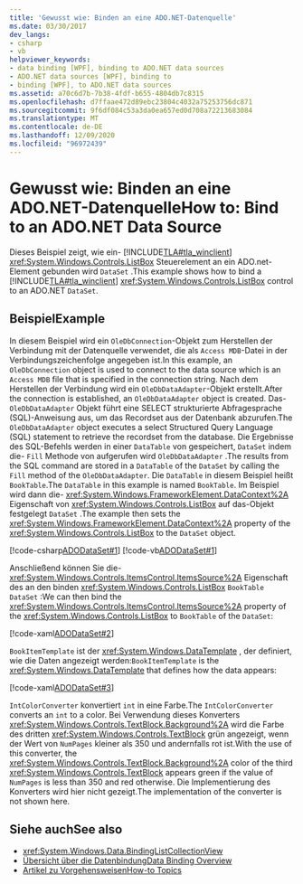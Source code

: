 ```yaml
---
title: 'Gewusst wie: Binden an eine ADO.NET-Datenquelle'
ms.date: 03/30/2017
dev_langs:
- csharp
- vb
helpviewer_keywords:
- data binding [WPF], binding to ADO.NET data sources
- ADO.NET data sources [WPF], binding to
- binding [WPF], to ADO.NET data sources
ms.assetid: a70c6d7b-7b38-4fdf-b655-4804db7c8315
ms.openlocfilehash: d7ffaae472d89ebc23804c4032a75253756dc871
ms.sourcegitcommit: 9f6df084c53a3da0ea657ed0d708a72213683084
ms.translationtype: MT
ms.contentlocale: de-DE
ms.lasthandoff: 12/09/2020
ms.locfileid: "96972439"
---
```

# <a name="how-to-bind-to-an-adonet-data-source"></a><span data-ttu-id="8ebb3-102">Gewusst wie: Binden an eine ADO.NET-Datenquelle</span><span class="sxs-lookup"><span data-stu-id="8ebb3-102">How to: Bind to an ADO.NET Data Source</span></span>

<span data-ttu-id="8ebb3-103">Dieses Beispiel zeigt, wie ein- [!INCLUDE[TLA#tla_winclient](../../../includes/tlasharptla-winclient-md.md)] <xref:System.Windows.Controls.ListBox> Steuerelement an ein ADO.net-Element gebunden wird `DataSet` .</span><span class="sxs-lookup"><span data-stu-id="8ebb3-103">This example shows how to bind a [!INCLUDE[TLA#tla_winclient](../../../includes/tlasharptla-winclient-md.md)] <xref:System.Windows.Controls.ListBox> control to an ADO.NET `DataSet`.</span></span>

## <a name="example"></a><span data-ttu-id="8ebb3-104">Beispiel</span><span class="sxs-lookup"><span data-stu-id="8ebb3-104">Example</span></span>

<span data-ttu-id="8ebb3-105">In diesem Beispiel wird ein `OleDbConnection`-Objekt zum Herstellen der Verbindung mit der Datenquelle verwendet, die als `Access MDB`-Datei in der Verbindungszeichenfolge angegeben ist.</span><span class="sxs-lookup"><span data-stu-id="8ebb3-105">In this example, an `OleDbConnection` object is used to connect to the data source which is an `Access MDB` file that is specified in the connection string.</span></span> <span data-ttu-id="8ebb3-106">Nach dem Herstellen der Verbindung wird ein `OleDbDataAdapter`-Objekt erstellt.</span><span class="sxs-lookup"><span data-stu-id="8ebb3-106">After the connection is established, an `OleDbDataAdapter` object is created.</span></span> <span data-ttu-id="8ebb3-107">Das- `OleDbDataAdapter` Objekt führt eine SELECT strukturierte Abfragesprache (SQL)-Anweisung aus, um das Recordset aus der Datenbank abzurufen.</span><span class="sxs-lookup"><span data-stu-id="8ebb3-107">The `OleDbDataAdapter` object executes a select Structured Query Language (SQL) statement to retrieve the recordset from the database.</span></span> <span data-ttu-id="8ebb3-108">Die Ergebnisse des SQL-Befehls werden in einer `DataTable` von gespeichert, `DataSet` indem die- `Fill` Methode von aufgerufen wird `OleDbDataAdapter` .</span><span class="sxs-lookup"><span data-stu-id="8ebb3-108">The results from the SQL command are stored in a `DataTable` of the `DataSet` by calling the `Fill` method of the `OleDbDataAdapter`.</span></span> <span data-ttu-id="8ebb3-109">Die `DataTable` in diesem Beispiel heißt `BookTable`.</span><span class="sxs-lookup"><span data-stu-id="8ebb3-109">The `DataTable` in this example is named `BookTable`.</span></span> <span data-ttu-id="8ebb3-110">Im Beispiel wird dann die- <xref:System.Windows.FrameworkElement.DataContext%2A> Eigenschaft von <xref:System.Windows.Controls.ListBox> auf das-Objekt festgelegt `DataSet` .</span><span class="sxs-lookup"><span data-stu-id="8ebb3-110">The example then sets the <xref:System.Windows.FrameworkElement.DataContext%2A> property of the <xref:System.Windows.Controls.ListBox> to the `DataSet` object.</span></span>

[!code-csharp[ADODataSet#1](~/samples/snippets/csharp/VS_Snippets_Wpf/ADODataSet/CSharp/Window1.xaml.cs#1)]
[!code-vb[ADODataSet#1](~/samples/snippets/visualbasic/VS_Snippets_Wpf/ADODataSet/VisualBasic/Window1.xaml.vb#1)]

<span data-ttu-id="8ebb3-111">Anschließend können Sie die- <xref:System.Windows.Controls.ItemsControl.ItemsSource%2A> Eigenschaft des an den binden <xref:System.Windows.Controls.ListBox> `BookTable` `DataSet` :</span><span class="sxs-lookup"><span data-stu-id="8ebb3-111">We can then bind the <xref:System.Windows.Controls.ItemsControl.ItemsSource%2A> property of the <xref:System.Windows.Controls.ListBox> to `BookTable` of the `DataSet`:</span></span>

[!code-xaml[ADODataSet#2](~/samples/snippets/csharp/VS_Snippets_Wpf/ADODataSet/CSharp/Window1.xaml#2)]

<span data-ttu-id="8ebb3-112">`BookItemTemplate` ist der <xref:System.Windows.DataTemplate> , der definiert, wie die Daten angezeigt werden:</span><span class="sxs-lookup"><span data-stu-id="8ebb3-112">`BookItemTemplate` is the <xref:System.Windows.DataTemplate> that defines how the data appears:</span></span>

[!code-xaml[ADODataSet#3](~/samples/snippets/csharp/VS_Snippets_Wpf/ADODataSet/CSharp/Window1.xaml#3)]

<span data-ttu-id="8ebb3-113">`IntColorConverter` konvertiert `int` in eine Farbe.</span><span class="sxs-lookup"><span data-stu-id="8ebb3-113">The `IntColorConverter` converts an `int` to a color.</span></span> <span data-ttu-id="8ebb3-114">Bei Verwendung dieses Konverters <xref:System.Windows.Controls.TextBlock.Background%2A> wird die Farbe des dritten <xref:System.Windows.Controls.TextBlock> grün angezeigt, wenn der Wert von `NumPages` kleiner als 350 und andernfalls rot ist.</span><span class="sxs-lookup"><span data-stu-id="8ebb3-114">With the use of this converter, the <xref:System.Windows.Controls.TextBlock.Background%2A> color of the third <xref:System.Windows.Controls.TextBlock> appears green if the value of `NumPages` is less than 350 and red otherwise.</span></span> <span data-ttu-id="8ebb3-115">Die Implementierung des Konverters wird hier nicht gezeigt.</span><span class="sxs-lookup"><span data-stu-id="8ebb3-115">The implementation of the converter is not shown here.</span></span>

## <a name="see-also"></a><span data-ttu-id="8ebb3-116">Siehe auch</span><span class="sxs-lookup"><span data-stu-id="8ebb3-116">See also</span></span>

- <xref:System.Windows.Data.BindingListCollectionView>
- [<span data-ttu-id="8ebb3-117">Übersicht über die Datenbindung</span><span class="sxs-lookup"><span data-stu-id="8ebb3-117">Data Binding Overview</span></span>](/dotnet/desktop-wpf/data/data-binding-overview)
- [<span data-ttu-id="8ebb3-118">Artikel zu Vorgehensweisen</span><span class="sxs-lookup"><span data-stu-id="8ebb3-118">How-to Topics</span></span>](data-binding-how-to-topics.md)
